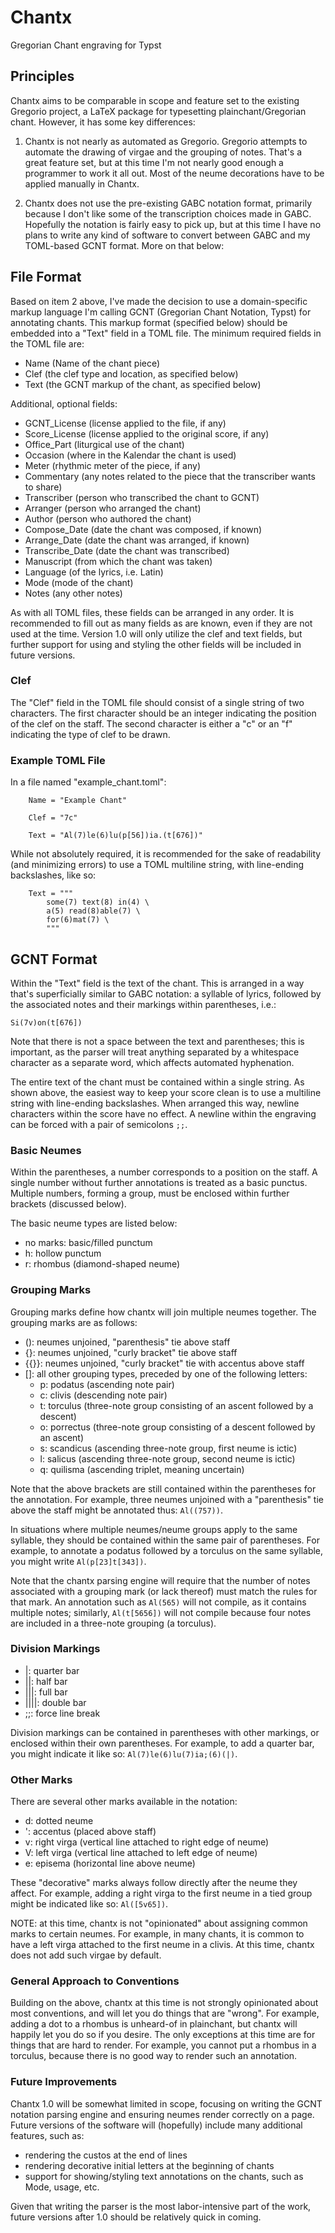 # Chantx

Gregorian Chant engraving for Typst

## Principles

Chantx aims to be comparable in scope and feature set to the existing Gregorio project, a LaTeX package for typesetting plainchant/Gregorian chant. However, it has some key differences:

1. Chantx is not nearly as automated as Gregorio. Gregorio attempts to automate the drawing of virgae and the grouping of notes. That's a great feature set, but at this time I'm not nearly good enough a programmer to work it all out. Most of the neume decorations have to be applied manually in Chantx.

2. Chantx does not use the pre-existing GABC notation format, primarily because I don't like some of the transcription choices made in GABC. Hopefully the notation is fairly easy to pick up, but at this time I have no plans to write any kind of software to convert between GABC and my TOML-based GCNT format. More on that below:

## File Format

Based on item 2 above, I've made the decision to use a domain-specific markup language I'm calling GCNT (Gregorian Chant Notation, Typst) for annotating chants. This markup format (specified below) should be embedded into a "Text" field in a TOML file. The minimum required fields in the TOML file are:

- Name (Name of the chant piece)
- Clef (the clef type and location, as specified below)
- Text (the GCNT markup of the chant, as specified below)

Additional, optional fields:

- GCNT_License (license applied to the file, if any)
- Score_License (license applied to the original score, if any)
- Office_Part (liturgical use of the chant)
- Occasion (where in the Kalendar the chant is used)
- Meter (rhythmic meter of the piece, if any)
- Commentary (any notes related to the piece that the transcriber wants to share)
- Transcriber (person who transcribed the chant to GCNT)
- Arranger (person who arranged the chant)
- Author (person who authored the chant)
- Compose_Date (date the chant was composed, if known)
- Arrange_Date (date the chant was arranged, if known)
- Transcribe_Date (date the chant was transcribed)
- Manuscript (from which the chant was taken)
- Language (of the lyrics, i.e. Latin)
- Mode (mode of the chant)
- Notes (any other notes)

As with all TOML files, these fields can be arranged in any order. It is recommended to fill out as many fields as are known, even if they are not used at the time. Version 1.0 will only utilize the clef and text fields, but further support for using and styling the other fields will be included in future versions.

### Clef

The "Clef" field in the TOML file should consist of a single string of two characters. The first character should be an integer indicating the position of the clef on the staff. The second character is either a "c" or an "f" indicating the type of clef to be drawn.

### Example TOML File

In a file named "example_chant.toml":

        Name = "Example Chant"

        Clef = "7c"

        Text = "Al(7)le(6)lu(p[56])ia.(t[676])"

While not absolutely required, it is recommended for the sake of readability (and minimizing errors) to use a TOML multiline string, with line-ending backslashes, like so:

        Text = """
            some(7) text(8) in(4) \
            a(5) read(8)able(7) \
            for(6)mat(7) \
            """

## GCNT Format

Within the "Text" field is the text of the chant. This is arranged in a way that's superficially similar to GABC notation: a syllable of lyrics, followed by the associated notes and their markings within parentheses, i.e.:

    Si(7v)on(t[676])

Note that there is not a space between the text and parentheses; this is important, as the parser will treat anything separated by a whitespace character as a separate word, which affects automated hyphenation.

The entire text of the chant must be contained within a single string. As shown above, the easiest way to keep your score clean is to use a multiline string with line-ending backslashes. When arranged this way, newline characters within the score have no effect. A newline within the engraving can be forced with a pair of semicolons `;;`. 

### Basic Neumes

Within the parentheses, a number corresponds to a position on the staff. A single number without further annotations is treated as a basic punctus. Multiple numbers, forming a group, must be enclosed within further brackets (discussed below).

The basic neume types are listed below:

- no marks: basic/filled punctum
- h: hollow punctum
- r: rhombus (diamond-shaped neume)

### Grouping Marks

Grouping marks define how chantx will join multiple neumes together. The grouping marks are as follows:

- (): neumes unjoined, "parenthesis" tie above staff
- {}: neumes unjoined, "curly bracket" tie above staff
- {{}}: neumes unjoined, "curly bracket" tie with accentus above staff
- []: all other grouping types, preceded by one of the following letters:
    - p: podatus (ascending note pair)
    - c: clivis (descending note pair)
    - t: torculus (three-note group consisting of an ascent followed by a descent)
    - o: porrectus (three-note group consisting of a descent followed by an ascent)
    - s: scandicus (ascending three-note group, first neume is ictic)
    - l: salicus (ascending three-note group, second neume is ictic)
    - q: quilisma (ascending triplet, meaning uncertain)

Note that the above brackets are still contained within the parentheses for the annotation. For example, three neumes unjoined with a "parenthesis" tie above the staff might be annotated thus: `Al((757))`.

In situations where multiple neumes/neume groups apply to the same syllable, they should be contained within the same pair of parentheses. For example, to annotate a podatus followed by a torculus on the same syllable, you might write `Al(p[23]t[343])`.

Note that the chantx parsing engine will require that the number of notes associated with a grouping mark (or lack thereof) must match the rules for that mark. An annotation such as `Al(565)` will not compile, as it contains multiple notes; similarly, `Al(t[5656])` will not compile because four notes are included in a three-note grouping (a torculus).

### Division Markings

- |: quarter bar
- ||: half bar
- |||: full bar
- ||||: double bar
- ;;: force line break

Division markings can be contained in parentheses with other markings, or enclosed within their own parentheses. For example, to add a quarter bar, you might indicate it like so: `Al(7)le(6)lu(7)ia;(6)(|)`.

### Other Marks

There are several other marks available in the notation:

- d: dotted neume
- \': accentus (placed above staff)
- v: right virga (vertical line attached to right edge of neume)
- V: left virga (vertical line attached to left edge of neume)
- e: episema (horizontal line above neume)

These "decorative" marks always follow directly after the neume they affect. For example, adding a right virga to the first neume in a tied group might be indicated like so: `Al([5v65])`.

NOTE: at this time, chantx is not "opinionated" about assigning common marks to certain neumes. For example, in many chants, it is common to have a left virga attached to the first neume in a clivis. At this time, chantx does not add such virgae by default.

### General Approach to Conventions

Building on the above, chantx at this time is not strongly opinionated about most conventions, and will let you do things that are "wrong". For example, adding a dot to a rhombus is unheard-of in plainchant, but chantx will happily let you do so if you desire. The only exceptions at this time are for things that are hard to render. For example, you cannot put a rhombus in a torculus, because there is no good way to render such an annotation.

### Future Improvements

Chantx 1.0 will be somewhat limited in scope, focusing on writing the GCNT notation parsing engine and ensuring neumes render correctly on a page. Future versions of the software will (hopefully) include many additional features, such as:

- rendering the custos at the end of lines
- rendering decorative initial letters at the beginning of chants
- support for showing/styling text annotations on the chants, such as Mode, usage, etc.

Given that writing the parser is the most labor-intensive part of the work, future versions after 1.0 should be relatively quick in coming.

